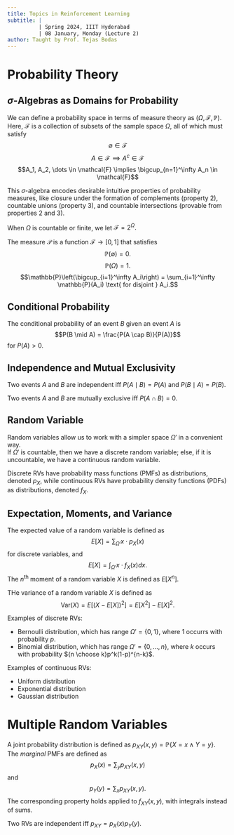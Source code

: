 ```yaml
---
title: Topics in Reinforcement Learning
subtitle: |
          | Spring 2024, IIIT Hyderabad
          | 08 January, Monday (Lecture 2)
author: Taught by Prof. Tejas Bodas
---
```


# Probability Theory
## $\sigma$-Algebras as Domains for Probability
We can define a probability space in terms of measure theory as $(\Omega, \mathcal{F}, \mathbb{P})$. Here, $\mathcal{F}$ is a collection of subsets of the sample space $\Omega$, all of which must satisfy
$$\emptyset \in \mathcal{F}$$
$$A \in \mathcal{F} \implies A^c \in \mathcal{F}$$
$$A_1, A_2, \dots \in \mathcal{F} \implies \bigcup_{n=1}^\infty A_n \in \mathcal{F}$$

This $\sigma$-algebra encodes desirable intuitive properties of probability measures, like closure under the formation of complements (property 2), countable unions (property 3), and countable intersections (provable from properties 2 and 3).

When $\Omega$ is countable or finite, we let $\mathcal{F} = 2^\Omega.$

The measure $\mathcal{P}$ is a function $\mathcal{F} \to [0, 1]$ that satisfies
$$\mathbb{P}(\emptyset) = 0.$$
$$\mathbb{P}(\Omega) = 1.$$
$$\mathbb{P}\left(\bigcup_{i=1}^\infty A_i\right) = \sum_{i=1}^\infty \mathbb{P}(A_i) \text{ for disjoint } A_i.$$

## Conditional Probability
The conditional probability of an event $B$ given an event $A$ is
$$P(B \mid A) = \frac{P(A \cap B)}{P(A)}$$
for $P(A) > 0$.

## Independence and Mutual Exclusivity
Two events $A$ and $B$ are independent iff $P(A \mid B) = P(A)$ and $P(B \mid A) = P(B)$.

Two events $A$ and $B$ are mutually exclusive iff $P(A \cap B) = 0$.

## Random Variable
Random variables allow us to work with a simpler space $\Omega'$ in a convenient way.  
If $\Omega'$ is countable, then we have a discrete random variable; else, if it is uncountable, we have a continuous random variable.

Discrete RVs have probability mass functions (PMFs) as distributions, denoted $p_X$, while continuous RVs have probability density functions (PDFs) as distributions, denoted $f_X$.

## Expectation, Moments, and Variance
The expected value of a random variable is defined as
$$E[X] = \sum_{\Omega'} x\cdot p_X(x)$$
for discrete variables, and
$$E[X] = \int_{\Omega'} x \cdot f_X(x) dx.$$
The $n^\text{th}$ moment of a random variable $X$ is defined as $E[X^n]$.

THe variance of a random variable $X$ is defined as
$$\text{Var}(X) = E\left[\left(X - E[X]\right)^2\right] = E[X^2] - E[X]^2.$$

Examples of discrete RVs:

* Bernoulli distribution, which has range $\Omega' = \{0, 1\}$, where 1 occurrs with probability $p$.
* Binomial distribution, which has range $\Omega' = \{0, \dots, n\}$, where $k$ occurs with probability ${n \choose k}p^k(1-p)^{n-k}$.

Examples of continuous RVs:

* Uniform distribution
* Exponential distribution
* Gaussian distribution

# Multiple Random Variables
A joint probability distribution is defined as $p_{XY}(x,y) = \mathbb{P}\{X = x \wedge Y = y\}.$ The *marginal* PMFs are defined as
$$p_X(x) = \sum_y p_{XY}(x, y)$$
and
$$p_Y(y) = \sum_x p_{XY}(x, y).$$
The corresponding property holds applied to $f_{XY}(x, y)$, with integrals instead of sums.

Two RVs are independent iff $p_{XY} = p_X(x)p_Y(y)$.